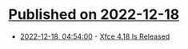 # [Published on 2022-12-18](index.md)

* [2022-12-18, 04:54:00](https://news.slashdot.org/story/22/12/18/034225/xfce-418-is-released?utm_source=rss1.0mainlinkanon&utm_medium=feed) - [Xfce 4.18 Is Released](https://news.slashdot.org/story/22/12/18/034225/xfce-418-is-released?utm_source=rss1.0mainlinkanon&utm_medium=feed)

